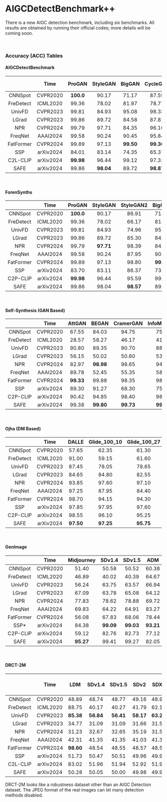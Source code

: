 # AIGCDetectBenchmark++
There is a new AIGC detection benchmark, including six benchmarks. All results are obtained by running their official codes; more details will be coming soon.

&nbsp;

### Accuracy (ACC) Tables

#### AIGCDetectBenchmark

|           | Time      | ProGAN       | StyleGAN    | BigGAN      | CycleGAN     | StarGAN      | GauGAN       | StyleGAN2   | WFIR        | ADM         | Glide       | Midjourney  | SD v1.4     | SD v1.5     | VQDM        | Wukong      | DALLE2      | Mean          |
|:---------:|:---------:|:------------:|:-----------:|:-----------:|:------------:|:------------:|:------------:|:-----------:|:-----------:|:-----------:|:-----------:|:-----------:|:-----------:|:-----------:|:-----------:|:-----------:|:-----------:|:-------------:|
| CNNSpot   | CVPR2020  | **100.0**    | 90.17       | 71.17       | 87.59        | 94.60        | 81.44        | 86.91       | **95.10**   | 60.38       | 58.03       | 51.40       | 50.58       | 50.52       | 56.45       | 51.03       | 51.25       | 71.04         |
| FreDetect | ICML2020  | 99.36        | 78.02       | 81.97       | 78.77        | 94.62        | 80.57        | 66.17       | 46.45       | 64.67       | 55.43       | 46.89       | 40.02       | 40.39       | 78.95       | 41.54       | 34.65       | 64.28         |
| UnivFD    | CVPR2023  | 99.81        | 84.93       | 95.08       | 98.33        | 95.75        | **99.47**    | 74.96       | 87.20       | 66.94       | 62.53       | 56.24       | 63.75       | 63.57       | 85.42       | 71.06       | 50.75       | 78.49         |
| LGrad     | CVPR2023  | 99.86        | 89.72       | 84.58       | 87.81        | 99.30        | 82.26        | 85.30       | 52.95       | 64.12       | 70.30       | 67.09       | 63.78       | 65.08       | 72.62       | 60.14       | 68.55       | 75.84         |
| NPR       | CVPR2024  | 99.79        | 97.71       | 84.35       | 96.10        | **99.35**    | 82.50        | **98.39**   | 65.75       | 69.72       | 78.35       | 77.83       | 78.62       | 78.88       | 78.13       | 76.10       | 64.90       | 82.90         |
| FreqNet   | AAAI2024  | 99.58        | 90.24       | 90.45       | 95.84        | 85.69        | 93.41        | 87.95       | 49.20       | 83.27       | 81.66       | 69.83       | 64.22       | 64.91       | 81.65       | 57.72       | 55.30       | 78.18         |
| FatFormer | CVPR2024  | 99.89        | 97.13       | **99.50**   | **99.36**    | 99.75        | 99.43        | 98.80       | 88.16       | 78.44       | 88.03       | 56.08       | 67.83       | 68.06       | 86.87       | 73.06       | 69.67       | 85.63         |
| SSP       | arXiv2024 | 84.01        | 83.14       | 74.35       | 65.37        | 89.59        | 58.82        | 86.23       | 70.30       | **93.15**   | **98.77**   | 84.21       | **99.17**   | **99.08**   | 96.09       | **98.55**   | **96.30**   | 88.97         |
| C2L-CLIP  | arXiv2024 | **99.98**    | 96.44       | 99.12       | 97.31        | 99.60        | 99.17        | 95.59       | 94.80       | 77.12       | 88.48       | 59.12       | 82.76       | 82.73       | 87.16       | 80.12       | 65.10       | 87.79         |
| SAFE      | arXiv2024 | 99.86        | **98.04**   | 89.72       | **98.87**    | **99.90**    | 91.52        | 98.57       | 51.95       | 82.05       | 96.29       | **95.27**   | 99.41       | 99.27       | **96.29**   | 98.21       | 95.30       | **93.16**     |

&nbsp;

#### ForenSynths

|           | Time      | ProGAN       | StyleGAN    | StyleGAN2   | BigGAN      | CycleGAN     | StarGAN      | GauGAN       | Deepfake    | SITD        | SAN         | CRN         | IMLE        | WFIR        | Mean          |
|:---------:|:---------:|:------------:|:-----------:|:-----------:|:-----------:|:------------:|:------------:|:------------:|:-----------:|:-----------:|:-----------:|:-----------:|:-----------:|:-----------:|:-------------:|
| CNNSpot   | CVPR2020  | **100.0**    | 90.17       | 86.91       | 71.17       | 87.59        | 94.60        | 81.44        | 50.71       | **98.06**   | 50.00       | 86.34       | 86.34       | 95.10       | 77.76         |
| FreDetect | ICML2020  | 99.36        | 78.02       | 66.17       | 81.97       | 78.77        | 94.62        | 80.57        | 63.29       | 33.33       | 50.00       | 60.04       | 60.13       | 46.45       | 68.67         |
| UnivFD    | CVPR2023  | 99.81        | 84.93       | 74.96       | 95.08       | 98.33        | 95.75        | **99.47**    | 68.57       | 62.22       | 56.62       | 56.59       | 69.11       | 87.20       | 80.66         |
| LGrad     | CVPR2023  | 99.86        | 89.72       | 85.30       | 84.58       | 87.81        | 99.30        | 82.26        | 51.17       | 48.06       | 41.55       | 51.51       | 51.54       | 52.95       | 75.05         |
| NPR       | CVPR2024  | 99.79        | **97.71**   | 98.39       | 84.35       | 96.10        | 99.35        | 82.50        | 80.22       | 62.50       | 69.18       | 50.00       | 50.00       | 65.75       | 79.68         |
| FreqNet   | AAAI2024  | 99.58        | 90.24       | 87.95       | 90.45       | 95.84        | 85.69        | 93.41        | 88.92       | 65.56       | 71.92       | 59.03       | 59.05       | 49.20       | 79.76         |
| FatFormer | CVPR2024  | 99.89        | 97.13       | 98.80       | **99.50**   | **99.36**    | **99.75**    | 99.43        | **93.27**   | 81.39       | 68.04       | 69.46       | 69.46       | **88.11**   | **89.51**     |
| SSP       | arXiv2024 | 83.70        | 83.11       | 86.37       | 73.12       | 65.40        | 90.22        | 59.32        | 67.51       | 77.50       | 78.77       | 52.19       | 51.69       | 69.10       | 70.36         |
| C2P-CLIP  | arXiv2024 | **99.98**    | 96.44       | 95.59       | 99.12       | 97.31        | 99.60        | 99.17        | 93.77       | 95.56       | 64.38       | 93.29       | 93.29       | 94.80       | **94.02**     |
| SAFE      | arXiv2024 | 99.86        | 98.04       | **98.57**   | 89.72       | **98.87**    | **99.90**    | 91.52        | 93.10       | 85.56       | **95.91**   | 50.10       | 50.10       | 51.95       | 84.86         |

&nbsp;

#### Self-Synthesis (GAN Based)

|           | Time      | AttGAN      | BEGAN        | CramerGAN    | InfoMaxGAN  | MMDGAN      | RelGAN      | S3GAN       | SNGAN      | STGAN        | Mean          |
|:---------:|:---------:|:-----------:|:------------:|:------------:|:-----------:|:-----------:|:-----------:|:-----------:|:----------:|:------------:|:-------------:|
| CNNSpot   | CVPR2020  | 67.55       | 84.03        | 94.75        | 75.35       | 94.05       | 91.10       | 71.33       | 76.50      | 82.42        | 81.90         |
| FreDetect | ICML2020  | 28.57       | 58.27        | 46.17        | 41.40       | 48.27       | 66.62       | 91.05       | 57.25      | 50.00        | 54.18         |
| UnivFD    | CVPR2023  | 90.80       | 89.35        | 90.70        | 88.48       | 90.62       | 93.38       | 94.12       | 88.65      | 82.75        | 89.87         |
| LGrad     | CVPR2023  | 56.15       | 50.02        | 50.60        | 53.20       | 50.95       | 78.38       | 82.33       | 52.12      | 50.25        | 58.22         |
| NPR       | CVPR2024  | 82.97       | **98.98**    | 98.65        | 94.45       | 98.55       | **99.62**   | 79.00       | 88.83      | 97.97        | 93.23         |
| FreqNet   | AAAI2024  | 89.78       | 52.45        | 55.35        | 58.63       | 58.50       | 99.98       | 88.35       | 58.67      | 64.70        | 69.60         |
| FatFormer | CVPR2024  | **99.33**   | 99.88        | 98.35        | 98.35       | 98.35       | 99.45       | 99.00       | 98.28      | **98.78**    | **98.86**     |
| SSP       | arXiv2024 | 89.30       | 91.27        | 68.30        | 75.45       | 72.20       | 76.90       | 46.25       | 65.88      | 74.38        | 73.32         |
| C2P-CLIP  | arXiv2024 | 90.42       | 94.85        | 98.40        | 98.40       | 98.40       | 91.97       | **98.98**   | 98.38      | 97.58        | 96.38         |
| SAFE      | arXiv2024 | 99.38       | **99.80**    | **99.73**    | **99.55**   | **99.73**   | 99.55       | 94.48       | **98.80**  | **99.90**    | **98.99**     |

&nbsp;

#### Ojha (DM Based)

|           | Time      | DALLE       | Glide_100_10 | Glide_100_27 | Glide_50_27 | ADM         | LDM_100     | LDM_200     | LDM_200_cfg | Mean          |
|:---------:|:---------:|:-----------:|:------------:|:------------:|:-----------:|:-----------:|:-----------:|:-----------:|:-----------:|:-------------:|
| CNNSpot   | CVPR2020  | 57.65       | 62.35        | 61.30        | 64.50       | 62.45       | 54.85       | 54.75       | 55.95       | 59.23         |
| FreDetect | ICML2020  | 91.00       | 59.15        | 61.60        | 62.80       | 60.40       | 88.75       | 88.45       | 86.15       | 74.79         |
| UnivFD    | CVPR2023  | 87.45       | 78.05        | 78.65        | 79.20       | 70.00       | 95.15       | 94.55       | 74.15       | 82.15         |
| LGrad     | CVPR2023  | 84.65       | 84.80        | 82.55        | 85.10       | 69.30       | 85.00       | 84.10       | 86.00       | 82.69         |
| NPR       | CVPR2024  | 93.85       | 97.60        | 97.10        | 97.55       | 75.15       | 98.65       | 98.45       | 98.30       | 94.58         |
| FreqNet   | AAAI2024  | 97.25       | 87.95        | 84.40        | 86.55       | 67.25       | 97.75       | 97.40       | 97.20       | 89.47         |
| FatFormer | CVPR2024  | 98.70       | 94.15        | 94.30        | 94.60       | 76.01       | 98.60       | 98.55       | 94.85       | 93.72         |
| SSP       | arXiv2024 | 97.85       | 97.95        | 97.60        | 98.45       | 89.05       | 98.15       | 97.95       | 98.45       | **96.93**     |
| C2P-CLIP  | arXiv2024 | 98.55       | 96.10        | 95.25        | 95.25       | 69.10       | 99.30       | 99.25       | 97.25       | 93.76         |
| SAFE      | arXiv2024 | **97.50**   | **97.25**    | **95.75**    | **96.60**   | **82.36**   | **98.80**   | **98.80**   | **98.65**   | 95.71         |

&nbsp;

#### GenImage

|           | Time      | Midjourney  | SDv1.4      | SDv1.5      | ADM         | Glide       | Wukong      | VQDM        | BigGAN      | Mean          |
|:---------:|:---------:|:-----------:|:-----------:|:-----------:|:-----------:|:-----------:|:-----------:|:-----------:|:-----------:|:-------------:|
| CNNSpot   | CVPR2020  | 51.40       | 50.58       | 50.52       | 60.38       | 58.03       | 51.03       | 56.45       | 72.92       | 56.41         |
| FreDetect | ICML2020  | 46.89       | 40.02       | 40.39       | 64.67       | 55.43       | 41.54       | 78.95       | 40.23       | 51.02         |
| UnivFD    | CVPR2023  | 56.24       | 63.75       | 63.57       | 66.94       | 62.53       | 71.06       | 85.42       | 90.18       | 69.96         |
| LGrad     | CVPR2023  | 67.09       | 63.78       | 65.08       | 64.12       | 70.30       | 60.14       | 72.62       | 52.91       | 64.50         |
| NPR       | CVPR2024  | 77.83       | 78.62       | 78.88       | 69.72       | 78.35       | 76.10       | 78.13       | 80.08       | 77.21         |
| FreqNet   | AAAI2024  | 69.83       | 64.22       | 64.91       | 83.27       | 81.66       | 57.72       | 81.65       | 90.57       | 74.23         |
| FatFormer | CVPR2024  | 56.08       | 67.83       | 68.06       | 78.44       | 88.03       | 73.06       | 86.87       | 96.80       | 76.90         |
| SSP*      | arXiv2024 | 84.38       | **99.09**   | **99.03**   | **93.21**   | **98.78**   | **98.45**   | 95.74       | 78.06       | 93.57         |
| C2P-CLIP  | arXiv2024 | 59.12       | 82.76       | 82.73       | 77.12       | 88.48       | 80.12       | 87.16       | 97.94       | 81.93         |
| SAFE      | arXiv2024 | **95.27**   | 99.41       | 99.27       | 82.05       | 96.29       | 98.21       | **96.29**   | **97.84**   | **95.58**     |

&nbsp;

#### DRCT-2M

|           | Time      | LDM         | SDv1.4      | SDv1.5      | SDv2        | SDXL        | SDXL-Refiner| SD-Turbo    | SDXL-Turbo  | LCM-SDv1.5  | LCM-SDXL    | SDv1-Ctrl   | SDv2-Ctrl   | SDXL-Ctrl   | SDv1-DR     | SDv2-DR     | SDXL-DR     | Mean          |
|:---------:|:---------:|:-----------:|:-----------:|:-----------:|:-----------:|:-----------:|:-----------:|:-----------:|:-----------:|:-----------:|:-----------:|:-----------:|:-----------:|:-----------:|:-----------:|:-----------:|:-----------:|:-------------:|
| CNNSpot   | CVPR2020  | 48.89       | 48.74       | 48.77       | 49.16       | 48.90       | 48.80       | 48.74       | 48.73       | 48.74       | 49.10       | 48.75       | 48.74       | 48.73       | 51.15       | 49.16       | 48.88       | 49.07         |
| FreDetect | ICML2020  | 88.75       | 40.17       | 40.27       | 41.79       | 62.16       | 62.16       | 61.03       | **69.46**   | 46.20       | 57.18       | 33.43       | 29.76       | 34.62       | 42.64       | 41.79       | 43.51       | 44.77         |
| UnivFD    | CVPR2023  | **85.38**   | **56.84**   | **56.41**   | **58.17**   | **63.24**   | 55.04       | 56.46       | 52.98       | 54.49       | **65.86**   | **75.85**   | **65.42**   | **61.80**   | 64.60       | 56.15       | 53.90       | **61.80**     |
| LGrad     | CVPR2023  | 34.77       | 31.09       | 31.09       | 31.66       | 31.57       | 31.08       | 31.18       | 31.06       | 31.22       | 31.28       | 31.23       | 31.11       | 31.77       | 55.07       | 52.06       | 31.28       | 37.93         |
| NPR       | CVPR2024  | 31.23       | 32.67       | 32.65       | 35.19       | 31.53       | 32.10       | 32.17       | 32.92       | **33.55**   | 30.86       | 30.63       | 30.69       | 35.40       | 71.07       | 70.55       | 68.63       | 39.49         |
| FreqNet   | AAAI2024  | 42.31       | 41.35       | 41.35       | 41.03       | 41.38       | 41.46       | 41.35       | 41.35       | 41.36       | 41.37       | 41.35       | 41.37       | 41.38       | 57.31       | 51.03       | 56.41       | 43.97         |
| FatFormer | CVPR2024  | **98.60**   | 48.54       | 48.55       | 48.57       | 48.55       | 48.61       | 48.59       | 48.54       | 48.63       | 50.09       | 61.09       | 50.11       | 54.17       | 49.91       | 59.56       | 64.45       | 51.95         |
| SSP       | arXiv2024 | 51.73       | 50.47       | 50.51       | 49.96       | 49.93       | 49.93       | 49.85       | 49.91       | 50.67       | 49.79       | 50.09       | 50.16       | 50.67       | **98.64**   | 84.92       | 82.43       | 57.47         |
| C2L-CLIP  | arXiv2024 | 83.02       | 51.96       | 51.94       | 52.92       | 51.94       | 64.60       | 51.72       | 50.62       | 52.03       | 66.05       | 56.86       | 54.69       | 77.77       | 67.24       | 57.14       | 56.72       | 59.20         |
| SAFE      | arXiv2024 | 50.28       | 50.05       | 50.00       | 49.98       | 49.92       | 50.14       | 49.96       | 49.95       | 50.13       | 49.95       | 49.94       | 50.00       | 54.74       | **98.18**   | **98.47**   | **97.26**   | 59.31         |


DRCT-2M looks like a robustness dataset other than an AIGC Detection dataset. The JPEG format of the real images can let many detection methods disabled.
